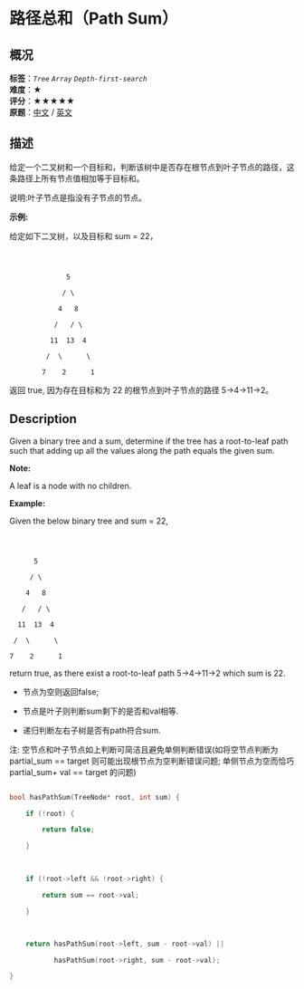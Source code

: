 # 路径总和（Path Sum）
## 概况
**标签**：*`Tree`*  *`Array`*  *`Depth-first-search`*<br>
**难度**：★<br>
**评分**：★★★★★<br>
**原题**：[中文](https://leetcode-cn.com/problems/path-sum) / [英文](https://leetcode.com/problems/path-sum)
## 描述

给定一个二叉树和一个目标和，判断该树中是否存在根节点到叶子节点的路径，这条路径上所有节点值相加等于目标和。



说明:叶子节点是指没有子节点的节点。



**示例:**

给定如下二叉树，以及目标和 sum = 22，

```



              5

             / \

            4   8

           /   / \

          11  13  4

         /  \      \

        7    2      1

```





返回 true, 因为存在目标和为 22 的根节点到叶子节点的路径 5->4->11->2。



## Description

Given a binary tree and a sum, determine if the tree has a root-to-leaf path such that adding up all the values along the path equals the given sum.

**Note:**

A leaf is a node with no children.



**Example:**

Given the below binary tree and sum = 22,



```



      5

     / \

    4   8

   /   / \

  11  13  4

 /  \      \

7    2      1

```





return true, as there exist a root-to-leaf path 5->4->11->2 which sum is 22.





- 节点为空则返回false;

- 节点是叶子则判断sum剩下的是否和val相等.

- 递归判断左右子树是否有path符合sum.



注: 空节点和叶子节点如上判断可简洁且避免单侧判断错误(如将空节点判断为 partial_sum == target 则可能出现根节点为空判断错误问题; 单侧节点为空而恰巧 partial_sum+ val == target 的问题)



```c++

bool hasPathSum(TreeNode* root, int sum) {

    if (!root) {

        return false;

    }

    

    if (!root->left && !root->right) {

        return sum == root->val;

    }



    return hasPathSum(root->left, sum - root->val) || 

           hasPathSum(root->right, sum - root->val);

}

```